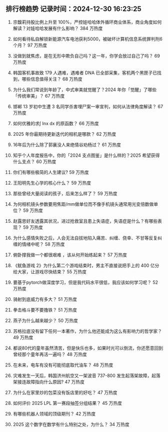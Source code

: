 
## 排行榜趋势 记录时间：2024-12-30 16:23:25
  
  1. 宗馥莉持股比例上升至 100%，严控娃哈哈体外循环商业体系，商业角度如何解读？对娃哈哈发展有什么影响？ 384 万热度
    
  2. 如何看待私自解锁新能源汽车电池获利5000，被破坏计算机信息系统罪判刑6个月？ 97 万热度
    
  3. 没做到就焦虑，是在无形中欺负自己吗？这一年，你学会放过自己了吗？ 69 万热度
    
  4. 韩国客机事故致 179 人遇难，遇难者 DNA 已全部采集，客机两个黑匣子已找到，哪些信息值得关注？ 68 万热度
    
  5. 为什么我们常说到年龄了，中式审美就觉醒了？2024  年你「觉醒」了哪些「传统审美」？ 67 万热度
    
  6. 邯郸 13 岁初中生遭 3 名同学杀害埋尸案一审宣判，如何从法律角度解读？ 67 万热度
    
  7. 如何优雅的求∫ Inx dx 的原函数？ 66 万热度
    
  8. 2025 年你最期待更新迭代的相机是哪款？ 62 万热度
    
  9. 16年后为什么除了郭襄没人来绝情谷劝杨过？ 61 万热度
    
  10. 知乎个人年度报告中，你的「2024 支点图鉴」是什么样的？2025 希望获得什么支点？ 60 万热度
    
  11. 你们有哪些极简的人生建议? 59 万热度
    
  12. 王阳明先生心学的核心什么？ 59 万热度
    
  13. 那些曾经大量阅读的孩子，后来怎么样了？ 59 万热度
    
  14. 为何相机镜头参数要用焦距/mm做单位而不像手机镜头通常用光变倍数做单位？ 59 万热度
    
  15. 赵露思好友透露其状况，进过抢救室且患上失语症，失语症是什么？有哪些表现？ 59 万热度
    
  16. 为什么感情失败之后，人会无法自拔地陷入痛苦、纠缠、侥幸、不甘等反复纠缠的情绪中呢？ 58 万热度
    
  17. 俯卧撑我做一个都很艰难 ，该从何开始练起来？ 57 万热度
    
  18. 《鱿鱼游戏 2》为什么第二个游戏结束时，男主不直接说把手上的 400 亿分给大家，让游戏尽快结束？ 55 万热度
    
  19. 要基于pytorch做深度学习，但是我代码水平很低，我应该如何学习呢？ 52 万热度
    
  20. 骑射到底威力有多大？ 51 万热度
    
  21. 拳击格斗要不要撸铁？ 51 万热度
    
  22. 燕子为什么越来越少？ 50 万热度
    
  23. 苏格拉底没有留下任何一本著作，为什么他还能成为这么有影响力的哲学家？ 49 万热度
    
  24. 都说80代的童年虽然清苦，但是快乐也多，如果时光可以倒流，你还愿意回到曾经那个童年再活一遍吗？ 48 万热度
    
  25. 在未来，电车有没有可能彻底取代油车？ 48 万热度
    
  26. 灾难发生一天后，韩国济州航空又一架波音 737-800 发生起落架故障，起落架接连故障指向什么原因? 47 万热度
    
  27. 为什么在家里炒的包菜没有饭店里的好吃？ 47 万热度
    
  28. 如何评价 2025 LPL 第一赛段抽签分组结果？ 45 万热度
    
  29. 有哪些机器人领域的顶级期刊？ 42 万热度
    
  30. 2025 这个数字在数学有什么特别之处，为什么？ 34 万热度
    